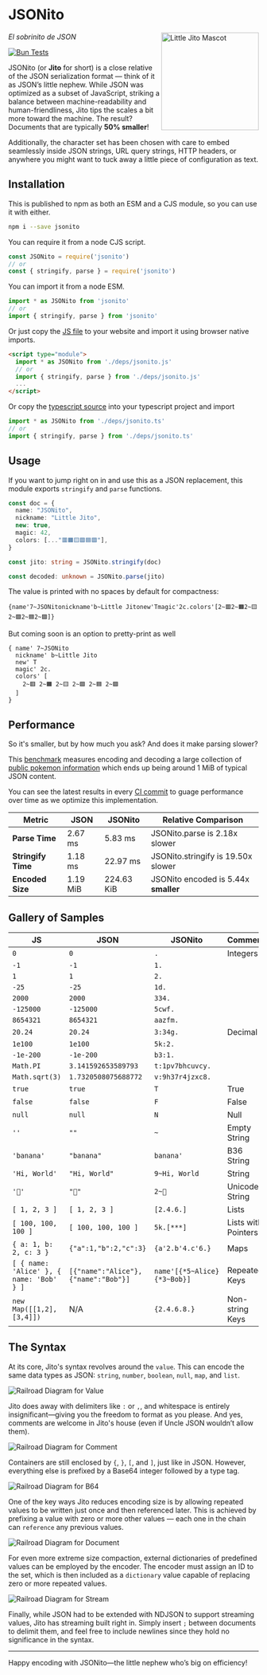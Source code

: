 # JSONito

<img align="right" style="height:14em" src="img/jito-mascot.webp" alt="Little Jito Mascot"/>

*El sobrinito de JSON*

[![Bun Tests](https://github.com/creationix/jsonito/actions/workflows/test.yaml/badge.svg?event=push)](https://github.com/creationix/jsonito/actions/workflows/test.yaml)

JSONito (or **Jito** for short) is a close relative of the JSON serialization format — think of it as JSON’s little nephew. While JSON was optimized as a subset of JavaScript, striking a balance between machine-readability and human-friendliness, Jito tips the scales a bit more toward the machine. The result? Documents that are typically **50% smaller**!

Additionally, the character set has been chosen with care to embed seamlessly inside JSON strings, URL query strings, HTTP headers, or anywhere you might want to tuck away a little piece of configuration as text.

## Installation

This is published to npm as both an ESM and a CJS module, so you can use it with either.

```sh
npm i --save jsonito
```

You can require it from a node CJS script.

```js
const JSONito = require('jsonito')
// or
const { stringify, parse } = require('jsonito')
```

You can import it from a node ESM.

```js
import * as JSONito from 'jsonito'
// or
import { stringify, parse } from 'jsonito'
```

Or just copy the [JS file](dist/jsonito.js) to your website and import it using browser native imports.

```html
<script type="module">
  import * as JSONito from './deps/jsonito.js'
  // or
  import { stringify, parse } from './deps/jsonito.js'
  ...
</script>
```

Or copy the [typescript source](src/jsonito.ts) into your typescript project and import

```ts
import * as JSONito from './deps/jsonito.ts'
// or
import { stringify, parse } from './deps/jsonito.ts'
```

## Usage

If you want to jump right on in and use this as a JSON replacement, this module exports `stringify` and `parse` functions.

```ts
const doc = {
  name: "JSONito",
  nickname: "Little Jito",
  new: true,
  magic: 42,
  colors: [..."🟥🟧🟨🟩🟦🟪"],
}

const jito: string = JSONito.stringify(doc)

const decoded: unknown = JSONito.parse(jito)
```

The value is printed with no spaces by default for compactness:

```jito
{name'7~JSONitonickname'b~Little Jitonew'Tmagic'2c.colors'[2~🟥2~🟧2~🟨2~🟩2~🟦2~🟪]}
```

But coming soon is an option to pretty-print as well

```jito
{ name' 7~JSONito
  nickname' b~Little Jito
  new' T
  magic' 2c.
  colors' [
    2~🟥 2~🟧 2~🟨 2~🟩 2~🟦 2~🟪
  ]
}
```

## Performance

So it's smaller, but by how much you ask?  And does it make parsing slower?

This [benchmark](src/bench.test.ts) measures encoding and decoding a large collection of [public pokemon information](https://pokeapi.co/api/v2/pokemon/) which ends up being around 1 MiB of typical JSON content.

You can see the latest results in every [CI commit](https://github.com/creationix/jsonito/actions/runs/13188729510/job/36817001648#step:4:79) to guage performance over time as we optimize this implementation.

| Metric             | JSON     | JSONito    | Relative Comparison                  |
|--------------------|----------|------------|--------------------------------------|
| **Parse Time**     | 2.67 ms  | 5.83 ms    | JSONito.parse is 2.18x slower        |
| **Stringify Time** | 1.18 ms  | 22.97 ms   | JSONito.stringify is 19.50x slower   |
| **Encoded Size**   | 1.19 MiB | 224.63 KiB | JSONito encoded is 5.44x **smaller** |

## Gallery of Samples

| JS                                       | JSON                                | JSONito                     | Comment             |
|------------------------------------------|-------------------------------------|-----------------------------|---------------------|
| `0`                                      | `0`                                 | `.`                         | Integers            |
| `-1`                                     | `-1`                                | `1.`                        |                     |
| `1`                                      | `1`                                 | `2.`                        |                     |
| `-25`                                    | `-25`                               | `1d.`                       |                     |
| `2000`                                   | `2000`                              | `334.`                      |                     |
| `-125000`                                | `-125000`                           | `5cwf.`                     |                     |
| `8654321`                                | `8654321`                           | `aazfm.`                    |                     |
| `20.24`                                  | `20.24`                             | `3:34g.`                    | Decimal             |
| `1e100`                                  | `1e100`                             | `5k:2.`                     |                     |
| `-1e-200`                                | `-1e-200`                           | `b3:1.`                     |                     |
| `Math.PI`                                | `3.141592653589793`                 | `t:1pv7bhcuvcy.`            |                     |
| `Math.sqrt(3)`                           | `1.7320508075688772`                | `v:9h37r4jzxc8.`            |                     |
| `true`                                   | `true`                              | `T`                         | True                |
| `false`                                  | `false`                             | `F`                         | False               |
| `null`                                   | `null`                              | `N`                         | Null                |
| `''`                                     | `""`                                | `~`                         | Empty String        |
| `'banana'`                               | `"banana"`                          | `banana'`                   | B36 String          |
| `'Hi, World'`                            | `"Hi, World"`                       | `9~Hi, World`               | String              |
| `'🍌'`                                   | `"🍌"`                              | `2~🍌`                      | Unicode String      |
| `[ 1, 2, 3 ]`                           | `[ 1, 2, 3 ]`                      | `[2.4.6.]`                  | Lists               |
| `[ 100, 100, 100 ]`                      | `[ 100, 100, 100 ]`                 | `5k.[***]`                  | Lists with Pointers |
| `{ a: 1, b: 2, c: 3 }`                   | `{"a":1,"b":2,"c":3}`               | `{a'2.b'4.c'6.}`            | Maps                |
| `[ { name: 'Alice' }, { name: 'Bob' } ]` | `[{"name":"Alice"},{"name":"Bob"}]` | `name'[{*5~Alice}{*3~Bob}]` | Repeated Keys       |
| `new Map([[1,2],[3,4]])`                 | N/A                                 | `{2.4.6.8.}`                | Non-string Keys     |

## The Syntax

At its core, Jito's syntax revolves around the `value`. This can encode the same data types as JSON: `string`, `number`, `boolean`, `null`, `map`, and `list`.

![Railroad Diagram for Value](img/syntax-value.png)

Jito does away with delimiters like `:` or `,`, and whitespace is entirely insignificant—giving you the freedom to format as you please. And yes, comments are welcome in Jito's house (even if Uncle JSON wouldn’t allow them).

![Railroad Diagram for Comment](img/syntax-comment.png)

Containers are still enclosed by `{`, `}`, `[`, and `]`, just like in JSON. However, everything else is prefixed by a Base64 integer followed by a type tag.

![Railroad Diagram for B64](img/syntax-b64.png)

One of the key ways Jito reduces encoding size is by allowing repeated values to be written just once and then referenced later. This is achieved by prefixing a value with zero or more other values — each one in the chain can `reference` any previous values.

![Railroad Diagram for Document](img/syntax-document.png)

For even more extreme size compaction, external dictionaries of predefined values can be employed by the encoder. The encoder must assign an ID to the set, which is then included as a `dictionary` value capable of replacing zero or more repeated values.

![Railroad Diagram for Stream](img/syntax-stream.png)

Finally, while JSON had to be extended with NDJSON to support streaming values, Jito has streaming built right in. Simply insert `;` between documents to delimit them, and feel free to include newlines since they hold no significance in the syntax.

---

Happy encoding with JSONito—the little nephew who’s big on efficiency!
